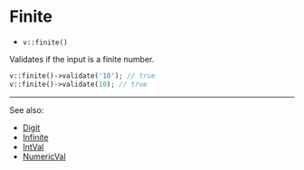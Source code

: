 # Finite

- `v::finite()`

Validates if the input is a finite number.

```php
v::finite()->validate('10'); // true
v::finite()->validate(10); // true
```

***
See also:

  * [Digit](Digit.md)
  * [Infinite](Infinite.md)
  * [IntVal](IntVal.md)
  * [NumericVal](NumericVal.md)
